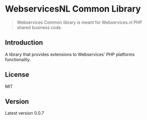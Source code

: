 # WebservicesNL Common Library

> Webservices Common library is meant for Webservices.nl PHP shared business code.

## Introduction
A library that provides extensions to Webservices' PHP platforms functionality.

## License
MIT

## Version
Latest version 0.0.7